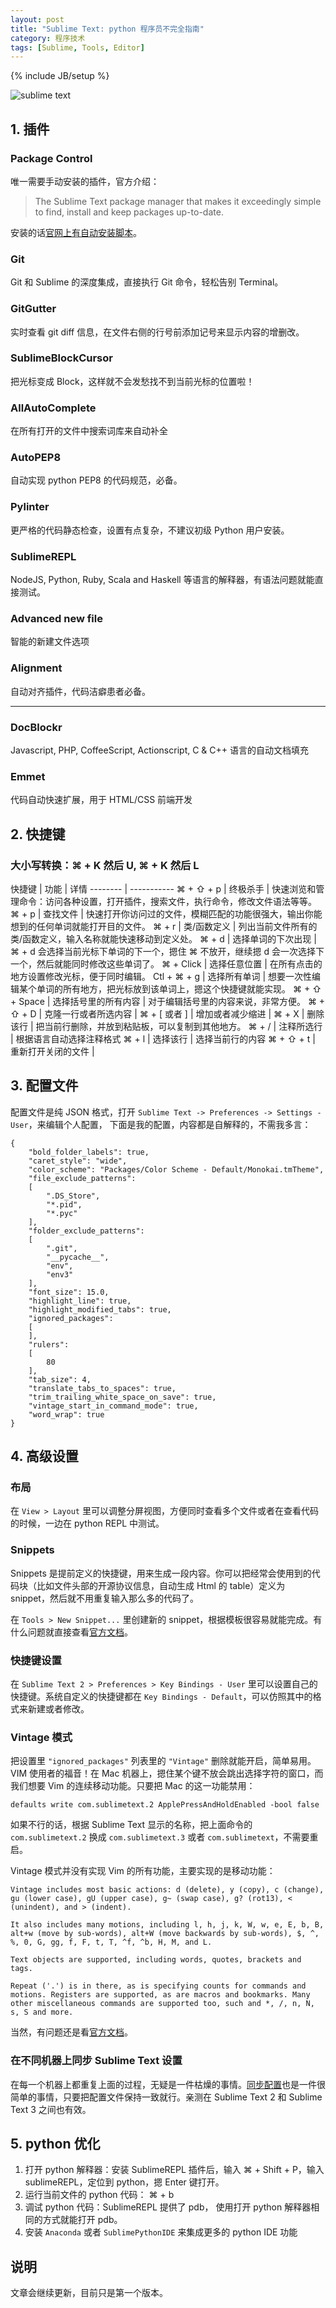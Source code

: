 ```yaml
---
layout: post
title: "Sublime Text: python 程序员不完全指南"
category: 程序技术
tags: [Sublime, Tools, Editor]
---
```

{% include JB/setup %}

![sublime text](https://raw.githubusercontent.com/cizixs/cizixs.github.io/master/images/sublime_text.png)


## 1. 插件

### Package Control
唯一需要手动安装的插件，官方介绍：

> The Sublime Text package manager that makes it exceedingly simple to find, install and keep packages up-to-date.

安装的话[官网上有自动安装脚本](https://sublime.wbond.net/installation)。


### Git
Git 和 Sublime 的深度集成，直接执行 Git 命令，轻松告别 Terminal。

### GitGutter
实时查看 git diff 信息，在文件右侧的行号前添加记号来显示内容的增删改。

###  SublimeBlockCursor
把光标变成 Block，这样就不会发愁找不到当前光标的位置啦！

### AllAutoComplete
在所有打开的文件中搜索词库来自动补全

### AutoPEP8
自动实现 python PEP8 的代码规范，必备。

### Pylinter
更严格的代码静态检查，设置有点复杂，不建议初级 Python 用户安装。

### SublimeREPL

NodeJS, Python, Ruby, Scala and Haskell 等语言的解释器，有语法问题就能直接测试。

### Advanced new file
智能的新建文件选项

### Alignment
自动对齐插件，代码洁癖患者必备。

---------

### DocBlockr
Javascript, PHP, CoffeeScript, Actionscript, C & C++ 语言的自动文档填充

### Emmet
代码自动快速扩展，用于 HTML/CSS 前端开发

## 2. 快捷键


### 大小写转换：⌘ + K 然后 U, ⌘ + K 然后 L



快捷键             |           功能              |   详情
--------        |   -----------
⌘ + ⇧ + p       | 终极杀手      |   快速浏览和管理命令：访问各种设置，打开插件，搜索文件，执行命令，修改文件语法等等。
⌘ + p           | 查找文件  |   快速打开你访问过的文件，模糊匹配的功能很强大，输出你能想到的任何单词就能打开目的文件。
⌘ + r           | 类/函数定义    | 列出当前文件所有的类/函数定义，输入名称就能快速移动到定义处。
⌘ + d           | 选择单词的下次出现     | ⌘ + d 会选择当前光标下单词的下一个，摁住 ⌘ 不放开，继续摁 d 会一次选择下一个，然后就能同时修改这些单词了。
⌘ + Click       | 选择任意位置    |   在所有点击的地方设置修改光标，便于同时编辑。
Ctl + ⌘ + g     |   选择所有单词  |   想要一次性编辑某个单词的所有地方，把光标放到该单词上，摁这个快捷键就能实现。
⌘ + ⇧ + Space   | 选择括号里的所有内容 | 对于编辑括号里的内容来说，非常方便。
⌘ + ⇧ + D       | 克隆一行或者所选内容 |
⌘ + \[ 或者 \]  | 增加或者减少缩进        |
⌘ + X           | 删除该行          | 把当前行删除，并放到粘贴板，可以复制到其他地方。
⌘ + /           | 注释所选行         | 根据语言自动选择注释格式
⌘ + l           | 选择该行          | 选择当前行的内容
⌘ + ⇧ + t       | 重新打开关闭的文件 |


## 3. 配置文件

配置文件是纯 JSON 格式，打开 `Sublime Text -> Preferences -> Settings - User`，来编辑个人配置， 下面是我的配置，内容都是自解释的，不需我多言：

    {
        "bold_folder_labels": true,
        "caret_style": "wide",
        "color_scheme": "Packages/Color Scheme - Default/Monokai.tmTheme",
        "file_exclude_patterns":
        [
            ".DS_Store",
            "*.pid",
            "*.pyc"
        ],
        "folder_exclude_patterns":
        [
            ".git",
            "__pycache__",
            "env",
            "env3"
        ],
        "font_size": 15.0,
        "highlight_line": true,
        "highlight_modified_tabs": true,
        "ignored_packages":
        [
        ],
        "rulers":
        [
            80
        ],
        "tab_size": 4,
        "translate_tabs_to_spaces": true,
        "trim_trailing_white_space_on_save": true,
        "vintage_start_in_command_mode": true,
        "word_wrap": true
    }


## 4. 高级设置

### 布局
在 `View > Layout` 里可以调整分屏视图，方便同时查看多个文件或者在查看代码的时候，一边在 python REPL 中测试。

### Snippets
Snippets 是提前定义的快捷键，用来生成一段内容。你可以把经常会使用到的代码块（比如文件头部的开源协议信息，自动生成 Html 的 table）定义为 snippet，然后就不用重复输入那么多的代码了。

在 `Tools > New Snippet...` 里创建新的 snippet，根据模板很容易就能完成。有什么问题就直接查看[官方文档](http://sublimetext.info/docs/en/extensibility/snippets.html)。

### 快捷键设置

在 `Sublime Text 2 > Preferences > Key Bindings - User` 里可以设置自己的快捷键。系统自定义的快捷键都在 `Key Bindings - Default`，可以仿照其中的格式来新建或者修改。

### Vintage 模式
把设置里 `"ignored_packages"` 列表里的 `"Vintage"` 删除就能开启，简单易用。VIM 使用者的福音！在 Mac 机器上，摁住某个键不放会跳出选择字符的窗口，而我们想要 Vim 的连续移动功能。只要把 Mac 的这一功能禁用：

    defaults write com.sublimetext.2 ApplePressAndHoldEnabled -bool false

如果不行的话，根据 Sublime Text 显示的名称，把上面命令的 `com.sublimetext.2` 换成 `com.sublimetext.3` 或者 `com.sublimetext`，不需要重启。

Vintage 模式并没有实现 Vim 的所有功能，主要实现的是移动功能：

    Vintage includes most basic actions: d (delete), y (copy), c (change), gu (lower case), gU (upper case), g~ (swap case), g? (rot13), < (unindent), and > (indent).

    It also includes many motions, including l, h, j, k, W, w, e, E, b, B, alt+w (move by sub-words), alt+W (move backwards by sub-words), $, ^, %, 0, G, gg, f, F, t, T, ^f, ^b, H, M, and L.

    Text objects are supported, including words, quotes, brackets and tags.

    Repeat ('.') is in there, as is specifying counts for commands and motions. Registers are supported, as are macros and bookmarks. Many other miscellaneous commands are supported too, such and *, /, n, N, s, S and more.

当然，有问题还是看[官方文档](http://www.sublimetext.com/docs/3/vintage.html)。

### 在不同机器上同步 Sublime Text 设置
在每一个机器上都重复上面的过程，无疑是一件枯燥的事情。[同步配置](https://sublime.wbond.net/docs/syncing)也是一件很简单的事情，只要把配置文件保持一致就行。亲测在 Sublime Text 2 和 Sublime Text 3 之间也有效。

## 5. python 优化

1. 打开 python 解释器：安装 SublimeREPL 插件后，输入 ⌘ + Shift + P，输入 sublimeREPL，定位到 python，摁 Enter 键打开。
2. 运行当前文件的 python 代码： ⌘ + b
4. 调试 python 代码：SublimeREPL 提供了 pdb， 使用打开 python 解释器相同的方式就能打开 pdb。
5. 安装 `Anaconda` 或者 `SublimePythonIDE` 来集成更多的 python IDE 功能



## 说明
文章会继续更新，目前只是第一个版本。

